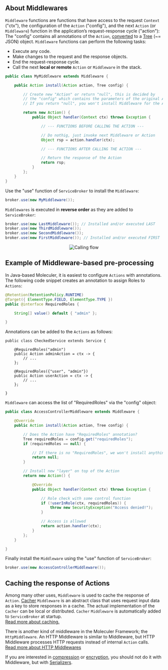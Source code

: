 ## About Middlewares

`Middleware` functions are functions that have access to the request `Context` ("ctx"),
the configuration of the `Action` ("config"),
and the next `Action` (or `Middleware`) function in the application’s request-response cycle ("action"):
The "config" contains all annotations of the `Action`,
[converted](actions.html#converting-java-annotations-to-platform-independent-properties)
to a [Tree](https://berkesa.github.io/datatree/) (~= JSON) object.
`Middleware` functions can perform the following tasks:

- Execute any code.
- Make changes to the request and the response objects.
- End the request-response cycle.
- Call the next **local or remote** `Action` or `Middleware` in the stack.

```java
public class MyMiddleware extends Middleware {

    public Action install(Action action, Tree config) {

        // Create new "Action" or return "null", this is decided by
        // the "config" which contains the parameters of the original Action.
        // If you return "null", you won't install Middleware for the Action.

        return new Action() {
            public Object handler(Context ctx) throws Exception {

                // --- FUNCTIONS BEFORE CALLING THE ACTION ---

                // Do nothig, just invoke next Middleware or Action
                Object rsp = action.handler(ctx);

                // --- FUNCTIONS AFTER CALLING THE ACTION ---

                // Return the response of the Action
                return rsp;
            }
        };
    }
}
```

Use the "use" function of `ServiceBroker` to install the `Middleware`:

```java
broker.use(new MyMiddleware());
```

`Middlewares` is executed in **reverse order** as they are added to `ServiceBroker`:

```java
broker.use(new LastMiddleware()); // Installed and/or executed LAST
broker.use(new ThirdMiddleware());
broker.use(new SecondMiddleware());
broker.use(new FirstMiddleware()); // Installed and/or executed FIRST
```

<div align="center">
    <img src="middlewares.svg" alt="Calling flow" class="zoom" />
</div>

## Example of Middleware-based pre-processing

In Java-based Moleculer, it is easiest to configure `Actions` with annotations.
The following code snippet creates an annotation to assign Roles to `Actions`:

```java
@Retention(RetentionPolicy.RUNTIME)
@Target({ ElementType.FIELD, ElementType.TYPE })
public @interface RequiredRoles {

    String[] value() default { "admin" };

}
```

Annotations can be added to the `Actions` as follows:

```java{3,8}
public class CheckedService extends Service {

    @RequiredRoles("admin")
    public Action adminAction = ctx -> {
        // ...
    };

    @RequiredRoles({"user", "admin"})
    public Action userAction = ctx -> {
        // ...
    };

}
```

`Middleware` can access the list of "RequiredRoles" via the "config" object:

```java
public class AccessControllerMiddleware extends Middleware {

    @Override
    public Action install(Action action, Tree config) {

        // Does the Action have "RequiredRoles" annotation?
        Tree requiredRoles = config.get("requiredRoles");
        if (requiredRoles == null) {

            // If there is no "RequiredRoles", we won't install anything
            return null;
        }

        // Install new "layer" on top of the Action
        return new Action() {

            @Override
            public Object handler(Context ctx) throws Exception {

                // Role check with some control function
                if (!userInRole(ctx, requiredRoles)) {
                    throw new SecurityException("Access denied!");
                }

                // Access is allowed
                return action.handler(ctx);
            }
        };
    }

}
```

Finally install the `Middleware` using the "use" function of `ServiceBroker`:

```java
broker.use(new AccessControllerMiddleware());
```

## Caching the response of Actions

Among many other uses, `Middleware` is used to cache the response of `Action`.
[Cacher](https://github.com/moleculer-java/moleculer-java/blob/master/src/main/java/services/moleculer/cacher/Cacher.java)
`Middleware` is an abstract class that uses request input data as a key to store responses in a cache.
The actual implementation of the `Cacher` can be local or distributed.
`Cacher` `Middleware` is automatically added to `ServiceBroker` at startup.  
[Read more about caching.](caching.html#caching-action-calls)

There is another kind of middleware in the Moleculer Framework; the `HttpMiddleware`.
An HTTP Middleware is similar to Middleware, but HTTP Middleware processes HTTP requests instead of internal `Action` calls.  
[Read more about HTTP Middlewares](moleculer-web.html#http-middlewares)

If you are interested in
[compression](serializers.html#compressing-messages)
or
[encryption](serializers.html#message-level-encryption),
you should not do it with Middleware, but with
[Serializers](serializers.html#about-data-serialization).